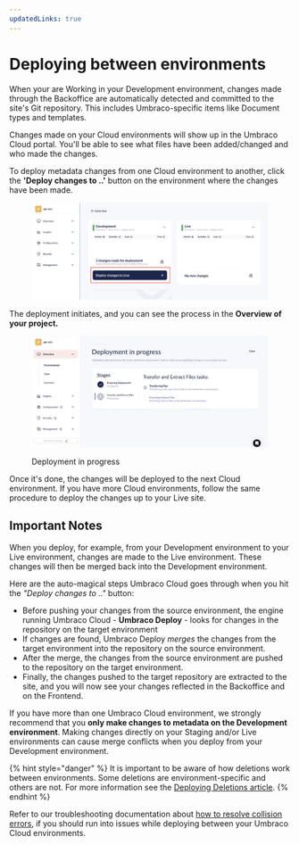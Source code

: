 ```yaml
---
updatedLinks: true
---
```


# Deploying between environments

When your are Working in your Development environment, changes made through the Backoffice are automatically detected and committed to the site's Git repository. This includes Umbraco-specific items like Document types and templates.

Changes made on your Cloud environments will show up in the Umbraco Cloud portal. You'll be able to see what files have been added/changed and who made the changes.

To deploy metadata changes from one Cloud environment to another, click the **'Deploy changes to ..'** button on the environment where the changes have been made.&#x20;

<figure><img src="../.gitbook/assets/image (39).png" alt=""><figcaption></figcaption></figure>

The deployment initiates, and you can see the process in the **Overview of your project.**

<figure><img src="../.gitbook/assets/image (41).png" alt="Deployment in progress"><figcaption><p>Deployment in progress</p></figcaption></figure>

Once it's done, the changes will be deployed to the next Cloud environment. If you have more Cloud environments, follow the same procedure to deploy the changes up to your Live site.

## Important Notes

When you deploy, for example, from your Development environment to your Live environment, changes are made to the Live environment. These changes will then be merged back into the Development environment.

Here are the auto-magical steps Umbraco Cloud goes through when you hit the _"Deploy changes to .."_ button:

* Before pushing your changes from the source environment, the engine running Umbraco Cloud - **Umbraco Deploy** - looks for changes in the repository on the target environment
* If changes are found, Umbraco Deploy _merges_ the changes from the target environment into the repository on the source environment.
* After the merge, the changes from the source environment are pushed to the repository on the target environment.
* Finally, the changes pushed to the target repository are extracted to the site, and you will now see your changes reflected in the Backoffice and on the Frontend.

If you have more than one Umbraco Cloud environment, we strongly recommend that you **only make changes to metadata on the Development environment**. Making changes directly on your Staging and/or Live environments can cause merge conflicts when you deploy from your Development environment.

{% hint style="danger" %}
It is important to be aware of how deletions work between environments. Some deletions are environment-specific and others are not. For more information see the [Deploying Deletions article](deploying-deletions.md).
{% endhint %}

Refer to our troubleshooting documentation about [how to resolve collision errors](../troubleshooting/deployments/structure-error.md), if you should run into issues while deploying between your Umbraco Cloud environments.


